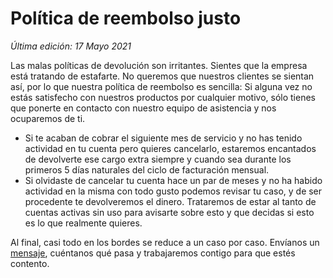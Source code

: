 # Política de reembolso justo

*Última edición: 17 Mayo 2021*

Las malas políticas de devolución son irritantes. Sientes que la empresa está tratando de estafarte. No queremos que nuestros clientes se sientan así, por lo que nuestra política de reembolso es sencilla: Si alguna vez no estás satisfecho con nuestros productos por cualquier motivo, sólo tienes que ponerte en contacto con nuestro equipo de asistencia y nos ocuparemos de ti.

+ Si te acaban de cobrar el siguiente mes de servicio y no has tenido actividad en tu cuenta pero quieres cancelarlo, estaremos encantados de devolverte ese cargo extra siempre y cuando sea durante los primeros 5 días naturales del ciclo de facturación mensual.
+ Si olvidaste de cancelar tu cuenta hace un par de meses y no ha habido actividad en la misma con todo gusto podemos revisar tu caso, y de ser procedente te devolveremos el dinero. Trataremos de estar al tanto de cuentas activas sin uso para avisarte sobre esto y que decidas si esto es lo que realmente quieres.

Al final, casi todo en los bordes se reduce a un caso por caso. Envíanos un [mensaje](mailto:city@lac.mx), cuéntanos qué pasa y trabajaremos contigo para que estés contento. 
